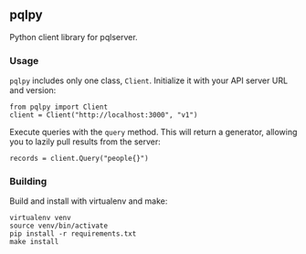 ## pqlpy

Python client library for pqlserver.

### Usage
`pqlpy` includes only one class, `Client`. Initialize it with your API server
URL and version:

    from pqlpy import Client
    client = Client("http://localhost:3000", "v1")

Execute queries with the `query` method. This will return a generator, allowing
you to lazily pull results from the server:

    records = client.Query("people{}")

### Building

Build and install with virtualenv and make:

    virtualenv venv
    source venv/bin/activate
    pip install -r requirements.txt
    make install
